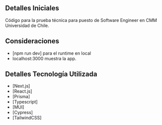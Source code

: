

## Detalles Iniciales

Código para la prueba técnica para puesto de Software Engineer en CMM Universidad de Chile.

## Consideraciones

- [npm run dev] para el runtime en local
- localhost:3000 muestra la app.

## Detalles Tecnología Utilizada

- [Next.js]
- [React.js]
- [Prisma]
- [Typescript]
- [MUI]
- [Cypress]
- [TailwindCSS]
